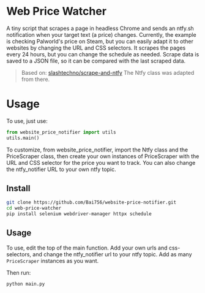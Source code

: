 # Web Price Watcher

A tiny script that scrapes a page in headless Chrome and sends an ntfy.sh notification when your target text (a price) changes. Currently, the example is checking Palworld's price on Steam, but you can easily adapt it to other websites by changing the URL and CSS selectors. It scrapes the pages every 24 hours, but you can change the schedule as needed. Scrape data is saved to a JSON file, so it can be compared with the last scraped data.

> Based on: [slashtechno/scrape-and-ntfy](https://github.com/slashtechno/scrape-and-ntfy/tree/main) The Ntfy class was adapted from there.

# Usage

To use, just use:

```python
from website_price_notifier import utils
utils.main()
```

To customize, from website_price_notifier, import the Ntfy class and the PriceScraper class, then create your own instances of PriceScraper with the URL and CSS selector for the price you want to track. You can also change the ntfy_notifier URL to your own ntfy topic.

## Install

```bash
git clone https://github.com/Bai756/website-price-notifier.git
cd web-price-watcher
pip install selenium webdriver-manager httpx schedule
```

## Usage

To use, edit the top of the main function. Add your own urls and css-selectors, and change the ntfy_notifier url to your ntfy topic. Add as many `PriceScraper` instances as you want.

Then run:

```bash
python main.py
```
